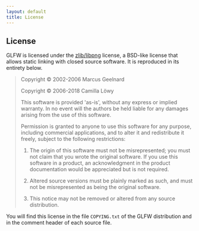 ```yaml
---
layout: default
title: License
---
```


## License

GLFW is licensed under the
[zlib/libpng](https://www.opensource.org/licenses/zlib-license.php) license,
a BSD-like license that allows static linking with closed source software.  It
is reproduced in its entirety below.

> Copyright &copy; 2002-2006 Marcus Geelnard
> 
> Copyright &copy; 2006-2018 Camilla Löwy
> 
> This software is provided 'as-is', without any express or implied
> warranty. In no event will the authors be held liable for any damages
> arising from the use of this software.
> 
> Permission is granted to anyone to use this software for any purpose,
> including commercial applications, and to alter it and redistribute it
> freely, subject to the following restrictions:
> 
> 1. The origin of this software must not be misrepresented; you must not
>    claim that you wrote the original software. If you use this software
>    in a product, an acknowledgment in the product documentation would
>    be appreciated but is not required.
> 
> 2. Altered source versions must be plainly marked as such, and must not
>    be misrepresented as being the original software.
> 
> 3. This notice may not be removed or altered from any source
>    distribution.

You will find this license in the file `COPYING.txt` of the GLFW distribution
and in the comment header of each source file.
